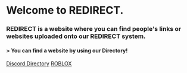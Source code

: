 # Welcome to REDIRECT.
### REDIRECT is a website where you can find people's links or websites uploaded onto our REDIRECT system.

#### > You can find a website by using our Directory! 

[Discord Directory](/discord)
[ROBLOX](/roblox)
